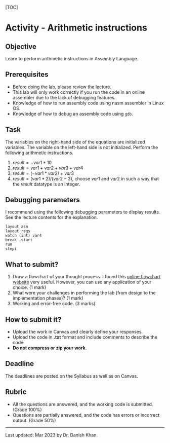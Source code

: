 

[TOC]

# Activity - Arithmetic instructions

## Objective

Learn to perform arithmetic instructions in Assembly Language.

## Prerequisites

- Before doing the lab, please review the lecture.
- This lab will only work correctly if you run the code in an online assembler due to the lack of debugging features.
- Knowledge of how to run assembly code using nasm assembler in Linux OS.
- Knowledge of how to debug an assembly code using `gdb`.

## Task

The variables on the right-hand side of the equations are initialized variables. The variable on the left-hand side is not initialized. Perform the following arithmetic instructions.

1. $result=-var1*10$
2. $result = var1+var2+var3+var4$
3. $result = (-var1*var2)+var3$
4. $result=(var1*2)/(var2-3)$, choose $var1$ and $var2$ in such a way that the $result$ datatype is an integer.

## Debugging parameters

I recommend using the following debugging parameters to display results. See the lecture contents for the explanation.

```
layout asm
layout regs
watch (int) var4
break _start
run
stepi
```

## What to submit?

1. Draw a flowchart of your thought process. I found this [online flowchart website](http://www.draw.io/) very useful. However, you can use any application of your choice. (1 mark)
2. What were your challenges in performing the lab (from design to the implementation phases)? (1 mark)
3. Working and error-free code. (3 marks)

## How to submit it?

- Upload the work in Canvas and clearly define your responses.
- Upload the code in __.txt__ format and include comments to describe the code.
- __Do not compress or zip your work.__

## Deadline

The deadlines are posted on the Syllabus as well as on Canvas.

## Rubric

- All the questions are answered, and the working code is submitted. (Grade 100%)
- Questions are partially answered, and the code has errors or incorrect output. (Grade 50%)

------

Last updated: Mar 2023 by Dr. Danish Khan. 
